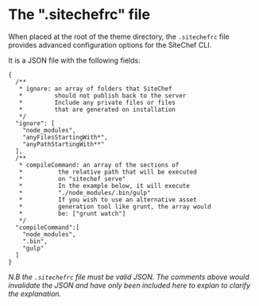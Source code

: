 # The ".sitechefrc" file

When placed at the root of the theme directory, the `.sitechefrc` file
provides advanced configuration options for the SiteChef CLI.

It is a JSON file with the following fields:

    {
      /**
       * ignore: an array of folders that SiteChef
       *         should not publish back to the server
       *         Include any private files or files
       *         that are generated on installation
       */
      "ignore": [
        "node_modules",
        "anyFilesStartingWith*",
        "anyPathStartingWith**"
      ],
      /**
       * compileCommand: an array of the sections of
       *          the relative path that will be executed
       *          on "sitechef serve"
       *          In the example below, it will execute
       *          "./node_modules/.bin/gulp"
       *          If you wish to use an alternative asset
       *          generation tool like grunt, the array would
       *          be: ["grunt watch"]
       */
      "compileCommand":[
        "node_modules",
        ".bin",
        "gulp"
      ]
    }

*N.B the `.sitechefrc` file must be valid JSON. The comments above would
invalidate the JSON and have only been included here to explan to clarify the
explanation.*
